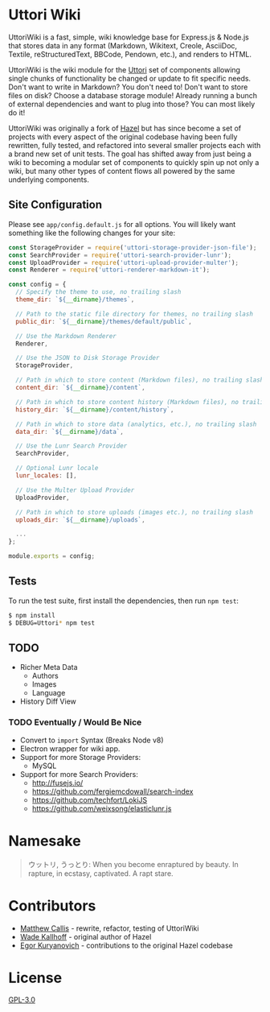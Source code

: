 # Uttori Wiki

UttoriWiki is a fast, simple, wiki knowledge base for Express.js & Node.js that stores data in any format (Markdown, Wikitext, Creole, AsciiDoc, Textile, reStructuredText, BBCode, Pendown, etc.), and renders to HTML.

UttoriWiki is the wiki module for the [Uttori](https://github.com/uttori) set of components allowing single chunks of functionality be changed or update to fit specific needs. Don't want to write in Markdown? You don't need to! Don't want to store files on disk? Choose a database storage module! Already running a bunch of external dependencies and want to plug into those? You can most likely do it!

UttoriWiki was originally a fork of [Hazel](https://github.com/wkallhof/hazel) but has since become a set of projects with every aspect of the original codebase having been fully rewritten, fully tested, and refactored into several smaller projects each with a brand new set of unit tests. The goal has shifted away from just being a wiki to becoming a modular set of components to quickly spin up not only a wiki, but many other types of content flows all powered by the same underlying components.

## Site Configuration

Please see `app/config.default.js` for all options. You will likely want something like the following changes for your site:

```javascript
const StorageProvider = require('uttori-storage-provider-json-file');
const SearchProvider = require('uttori-search-provider-lunr');
const UploadProvider = require('uttori-upload-provider-multer');
const Renderer = require('uttori-renderer-markdown-it');

const config = {
  // Specify the theme to use, no trailing slash
  theme_dir: `${__dirname}/themes`,

  // Path to the static file directory for themes, no trailing slash
  public_dir: `${__dirname}/themes/default/public`,

  // Use the Markdown Renderer
  Renderer,

  // Use the JSON to Disk Storage Provider
  StorageProvider,

  // Path in which to store content (Markdown files), no trailing slash
  content_dir: `${__dirname}/content`,

  // Path in which to store content history (Markdown files), no trailing slash
  history_dir: `${__dirname}/content/history`,

  // Path in which to store data (analytics, etc.), no trailing slash
  data_dir: `${__dirname}/data`,

  // Use the Lunr Search Provider
  SearchProvider,

  // Optional Lunr locale
  lunr_locales: [],

  // Use the Multer Upload Provider
  UploadProvider,

  // Path in which to store uploads (images etc.), no trailing slash
  uploads_dir: `${__dirname}/uploads`,

  ...
};

module.exports = config;
```

## Tests

To run the test suite, first install the dependencies, then run `npm test`:

```bash
$ npm install
$ DEBUG=Uttori* npm test
```

## TODO
- Richer Meta Data
  - Authors
  - Images
  - Language
- History Diff View

### TODO Eventually / Would Be Nice
- Convert to `import` Syntax (Breaks Node v8)
- Electron wrapper for wiki app.
- Support for more Storage Providers:
  - MySQL
- Support for more Search Providers:
  - http://fusejs.io/
  - https://github.com/fergiemcdowall/search-index
  - https://github.com/techfort/LokiJS
  - https://github.com/weixsong/elasticlunr.js

# Namesake

> ウットリ, うっとり: When you become enraptured by beauty. In rapture, in ecstasy, captivated. A rapt stare.

# Contributors

 - [Matthew Callis](https://github.com/MatthewCallis) - rewrite, refactor, testing of UttoriWiki
 - [Wade Kallhoff](https://github.com/wkallhof) - original author of Hazel
 - [Egor Kuryanovich](https://github.com/Sontan) - contributions to the original Hazel codebase

# License
  [GPL-3.0](LICENSE)
